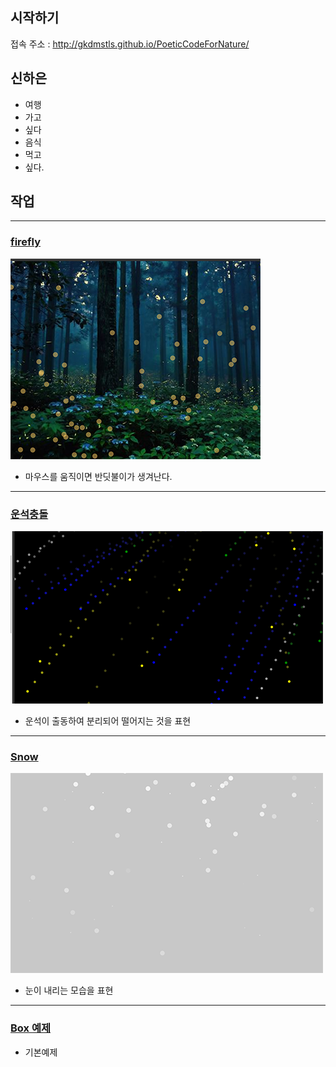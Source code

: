 ## 시작하기

접속 주소 : <http://gkdmstls.github.io/PoeticCodeForNature/>

## 신하은
 * 여행
 * 가고
 * 싶다
 * 음식
 * 먹고
 * 싶다.


## 작업
----
### [firefly](./ex01/)
 ![반딧불이](./fly.png)
  * 마우스를 움직이면 반딧불이가 생겨난다.

----
### [운석충돌](./fireworks/)
 ![운석충돌](./firework.png)
  * 운석이 출동하여 분리되어 떨어지는 것을 표현

----
### [Snow](./snow/)
 ![눈 내리기](./sno.png)
  * 눈이 내리는 모습을 표현
----
### [Box 예제](./Boxes/)
  * 기본예제
